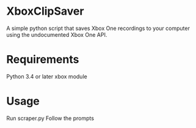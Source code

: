 # XboxClipSaver
A simple python script that saves Xbox One recordings to your computer using the undocumented Xbox One API. 

# Requirements
Python 3.4 or later
xbox module

# Usage
Run scraper.py
Follow the prompts
